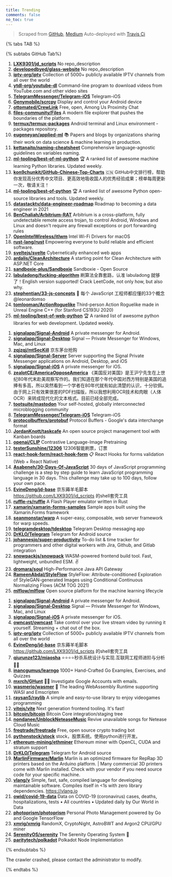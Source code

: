 ```yaml
---
title: Trending
comments: false
no_toc: true
---
```


> Scraped from [GitHub](https://github.com/trending), [Medium](https://medium.com/topic/popular)
Auto-deployed with [Travis Ci](https://travis-ci.org/)

{% tabs TAB %}
<!-- tab GitHub -->
{% subtabs GitHub Tab%}
<!-- tab Daily -->
1. [**LXK9301/jd_scripts**](https://github.com/LXK9301/jd_scripts)
No repo_description
2. [**developedbyed/glass-website**](https://github.com/developedbyed/glass-website)
No repo_description
3. [**iptv-org/iptv**](https://github.com/iptv-org/iptv)
Collection of 5000+ publicly available IPTV channels from all over the world
4. [**ytdl-org/youtube-dl**](https://github.com/ytdl-org/youtube-dl)
Command-line program to download videos from YouTube.com and other video sites
5. [**TelegramMessenger/Telegram-iOS**](https://github.com/TelegramMessenger/Telegram-iOS)
Telegram-iOS
6. [**Genymobile/scrcpy**](https://github.com/Genymobile/scrcpy)
Display and control your Android device
7. [**ottomated/CrewLink**](https://github.com/ottomated/CrewLink)
Free, open, Among Us Proximity Chat
8. [**files-community/Files**](https://github.com/files-community/Files)
A modern file explorer that pushes the boundaries of the platform.
9. [**termux/termux-packages**](https://github.com/termux/termux-packages)
Android terminal and Linux environment - packages repository.
10. [**eugeneyan/applied-ml**](https://github.com/eugeneyan/applied-ml)
📚 Papers and blogs by organizations sharing their work on data science & machine learning in production.
11. [**kettanaito/naming-cheatsheet**](https://github.com/kettanaito/naming-cheatsheet)
Comprehensive language-agnostic guidelines on variables naming.
12. [**ml-tooling/best-of-ml-python**](https://github.com/ml-tooling/best-of-ml-python)
🏆 A ranked list of awesome machine learning Python libraries. Updated weekly.
13. [**kon9chunkit/GitHub-Chinese-Top-Charts**](https://github.com/kon9chunkit/GitHub-Chinese-Top-Charts)
🇨🇳 GitHub中文排行榜，帮助你发现高分优秀中文项目、更高效地吸收国人的优秀经验成果；榜单每周更新一次，敬请关注！
14. [**ml-tooling/best-of-python**](https://github.com/ml-tooling/best-of-python)
🏆 A ranked list of awesome Python open-source libraries and tools. Updated weekly.
15. [**datastacktv/data-engineer-roadmap**](https://github.com/datastacktv/data-engineer-roadmap)
Roadmap to becoming a data engineer in 2021
16. [**BenChaliah/Arbitrium-RAT**](https://github.com/BenChaliah/Arbitrium-RAT)
Arbitrium is a cross-platform, fully undetectable remote access trojan, to control Android, Windows and Linux and doesn't require any firewall exceptions or port forwarding rules
17. [**OpenIntelWireless/itlwm**](https://github.com/OpenIntelWireless/itlwm)
Intel Wi-Fi Drivers for macOS
18. [**rust-lang/rust**](https://github.com/rust-lang/rust)
Empowering everyone to build reliable and efficient software.
19. [**sveltejs/svelte**](https://github.com/sveltejs/svelte)
Cybernetically enhanced web apps
20. [**ardalis/CleanArchitecture**](https://github.com/ardalis/CleanArchitecture)
A starting point for Clean Architecture with ASP.NET Core
21. [**sandboxie-plus/Sandboxie**](https://github.com/sandboxie-plus/Sandboxie)
Sandboxie - Open Source
22. [**labuladong/fucking-algorithm**](https://github.com/labuladong/fucking-algorithm)
刷算法全靠套路，认准 labuladong 就够了！English version supported! Crack LeetCode, not only how, but also why.
23. [**stephentian/33-js-concepts**](https://github.com/stephentian/33-js-concepts)
📜 每个 JavaScript 工程师都应懂的33个概念 @leonardomso
24. [**tomlooman/ActionRoguelike**](https://github.com/tomlooman/ActionRoguelike)
Third-person Action Roguelike made in Unreal Engine C++ (for Stanford CS193U 2020)
25. [**ml-tooling/best-of-web-python**](https://github.com/ml-tooling/best-of-web-python)
🏆 A ranked list of awesome python libraries for web development. Updated weekly.
<!-- endtab -->
<!-- tab Weekly -->
1. [**signalapp/Signal-Android**](https://github.com/signalapp/Signal-Android)
A private messenger for Android.
2. [**signalapp/Signal-Desktop**](https://github.com/signalapp/Signal-Desktop)
Signal — Private Messenger for Windows, Mac, and Linux
3. [**zqjzqj/mtSecKill**](https://github.com/zqjzqj/mtSecKill)
京东茅台抢购
4. [**signalapp/Signal-Server**](https://github.com/signalapp/Signal-Server)
Server supporting the Signal Private Messenger applications on Android, Desktop, and iOS
5. [**signalapp/Signal-iOS**](https://github.com/signalapp/Signal-iOS)
A private messenger for iOS.
6. [**zealotCE/AmericaOpposeAmerica**](https://github.com/zealotCE/AmericaOpposeAmerica)
《美国反对美国》是王沪宁先生在上世纪80年代末赴美观察写作的。我们知道在那个年代中国对西方特别是美国的追捧有多高，所以突然看到一个学者在80年代就有如此清楚的认识，十分钦佩。由于网上只有效果很差的PDF扫描版，所以我想利用OCR技术和肉眼（人体OCR）来转成现代化的文本格式。目前已经全部完成。
7. [**tootsuite/mastodon**](https://github.com/tootsuite/mastodon)
Your self-hosted, globally interconnected microblogging community
8. [**TelegramMessenger/Telegram-iOS**](https://github.com/TelegramMessenger/Telegram-iOS)
Telegram-iOS
9. [**protocolbuffers/protobuf**](https://github.com/protocolbuffers/protobuf)
Protocol Buffers - Google's data interchange format
10. [**JordanKnott/taskcafe**](https://github.com/JordanKnott/taskcafe)
An open source project management tool with Kanban boards
11. [**openai/CLIP**](https://github.com/openai/CLIP)
Contrastive Language-Image Pretraining
12. [**testerSunshine/12306**](https://github.com/testerSunshine/12306)
12306智能刷票，订票
13. [**react-hook-form/react-hook-form**](https://github.com/react-hook-form/react-hook-form)
📋 React Hooks for forms validation (Web + React Native)
14. [**Asabeneh/30-Days-Of-JavaScript**](https://github.com/Asabeneh/30-Days-Of-JavaScript)
30 days of JavaScript programming challenge is a step by step guide to learn JavaScript programming language in 30 days. This challenge may take up to 100 days, follow your own pace.
15. [**EvineDeng/jd-base**](https://github.com/EvineDeng/jd-base)
京东薅羊毛脚本 https://github.com/LXK9301/jd_scripts 的shell套壳工具
16. [**ruffle-rs/ruffle**](https://github.com/ruffle-rs/ruffle)
A Flash Player emulator written in Rust
17. [**xamarin/xamarin-forms-samples**](https://github.com/xamarin/xamarin-forms-samples)
Sample apps built using the Xamarin.Forms framework
18. [**seanmonstar/warp**](https://github.com/seanmonstar/warp)
A super-easy, composable, web server framework for warp speeds.
19. [**telegramdesktop/tdesktop**](https://github.com/telegramdesktop/tdesktop)
Telegram Desktop messaging app
20. [**DrKLO/Telegram**](https://github.com/DrKLO/Telegram)
Telegram for Android source
21. [**johannesjo/super-productivity**](https://github.com/johannesjo/super-productivity)
To-do list & time tracker for programmers and other digital workers with Jira, Github, and Gitlab integration
22. [**snowpackjs/snowpack**](https://github.com/snowpackjs/snowpack)
WASM-powered frontend build tool. Fast, lightweight, unbundled ESM. ✌️
23. [**dromara/soul**](https://github.com/dromara/soul)
High-Performance Java API Gateway
24. [**RameenAbdal/StyleFlow**](https://github.com/RameenAbdal/StyleFlow)
StyleFlow: Attribute-conditioned Exploration of StyleGAN-generated Images using Conditional Continuous Normalizing Flows (ACM TOG 2021)
25. [**mlflow/mlflow**](https://github.com/mlflow/mlflow)
Open source platform for the machine learning lifecycle
<!-- endtab -->
<!-- tab Monthly -->
1. [**signalapp/Signal-Android**](https://github.com/signalapp/Signal-Android)
A private messenger for Android.
2. [**signalapp/Signal-Desktop**](https://github.com/signalapp/Signal-Desktop)
Signal — Private Messenger for Windows, Mac, and Linux
3. [**signalapp/Signal-iOS**](https://github.com/signalapp/Signal-iOS)
A private messenger for iOS.
4. [**owncast/owncast**](https://github.com/owncast/owncast)
Take control over your live stream video by running it yourself. Streaming + chat out of the box.
5. [**iptv-org/iptv**](https://github.com/iptv-org/iptv)
Collection of 5000+ publicly available IPTV channels from all over the world
6. [**EvineDeng/jd-base**](https://github.com/EvineDeng/jd-base)
京东薅羊毛脚本 https://github.com/LXK9301/jd_scripts 的shell套壳工具
7. [**qiurunze123/miaosha**](https://github.com/qiurunze123/miaosha)
⭐⭐⭐⭐秒杀系统设计与实现.互联网工程师进阶与分析🙋🐓
8. [**inancgumus/learngo**](https://github.com/inancgumus/learngo)
1000+ Hand-Crafted Go Examples, Exercises, and Quizzes
9. [**mxrch/GHunt**](https://github.com/mxrch/GHunt)
🕵️‍♂️ Investigate Google Accounts with emails.
10. [**wasmerio/wasmer**](https://github.com/wasmerio/wasmer)
🚀 The leading WebAssembly Runtime supporting WASI and Emscripten
11. [**raysan5/raylib**](https://github.com/raysan5/raylib)
A simple and easy-to-use library to enjoy videogames programming
12. [**vitejs/vite**](https://github.com/vitejs/vite)
Next generation frontend tooling. It's fast!
13. [**bitcoin/bitcoin**](https://github.com/bitcoin/bitcoin)
Bitcoin Core integration/staging tree
14. [**nondanee/UnblockNeteaseMusic**](https://github.com/nondanee/UnblockNeteaseMusic)
Revive unavailable songs for Netease Cloud Music
15. [**freqtrade/freqtrade**](https://github.com/freqtrade/freqtrade)
Free, open source crypto trading bot
16. [**pythonstock/stock**](https://github.com/pythonstock/stock)
stock，股票系统。使用python进行开发。
17. [**ethereum-mining/ethminer**](https://github.com/ethereum-mining/ethminer)
Ethereum miner with OpenCL, CUDA and stratum support
18. [**DrKLO/Telegram**](https://github.com/DrKLO/Telegram)
Telegram for Android source
19. [**MarlinFirmware/Marlin**](https://github.com/MarlinFirmware/Marlin)
Marlin is an optimized firmware for RepRap 3D printers based on the Arduino platform. | Many commercial 3D printers come with Marlin installed. Check with your vendor if you need source code for your specific machine.
20. [**vlang/v**](https://github.com/vlang/v)
Simple, fast, safe, compiled language for developing maintainable software. Compiles itself in <1s with zero library dependencies. https://vlang.io
21. [**owid/covid-19-data**](https://github.com/owid/covid-19-data)
Data on COVID-19 (coronavirus) cases, deaths, hospitalizations, tests • All countries • Updated daily by Our World in Data
22. [**photoprism/photoprism**](https://github.com/photoprism/photoprism)
Personal Photo Management powered by Go and Google TensorFlow
23. [**xmrig/xmrig**](https://github.com/xmrig/xmrig)
RandomX, CryptoNight, AstroBWT and Argon2 CPU/GPU miner
24. [**SerenityOS/serenity**](https://github.com/SerenityOS/serenity)
The Serenity Operating System 🐞
25. [**paritytech/polkadot**](https://github.com/paritytech/polkadot)
Polkadot Node Implementation
<!-- endtab -->
{% endsubtabs %}
<!-- endtab -->
<!-- tab Medium -->
The crawler crashed, please contact the administrator to modify.
<!-- endtab -->
{% endtabs %}

